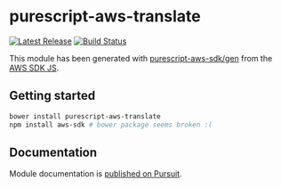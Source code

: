 # purescript-aws-translate

[![Latest Release](https://pursuit.purescript.org/packages/purescript-aws-translate/badge)](https://pursuit.purescript.org/packages/purescript-aws-translate)
[![Build Status](https://app.wercker.com/status/5909b9e96d1080804b17a28f72f87b6b/s/master)](https://app.wercker.com/project/byKey/5909b9e96d1080804b17a28f72f87b6b)

This module has been generated with [purescript-aws-sdk/gen](https://github.com/purescript-aws-sdk/gen) from the [AWS SDK JS](https://github.com/aws/aws-sdk-js).

## Getting started

```sh
bower install purescript-aws-translate
npm install aws-sdk # bower package seems broken :(
```

## Documentation

Module documentation is [published on Pursuit](http://pursuit.purescript.org/packages/purescript-aws-translate).
